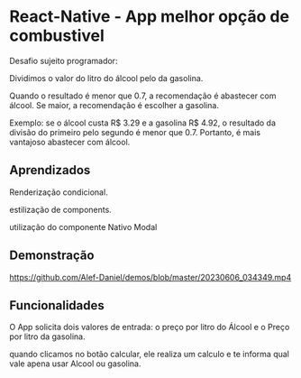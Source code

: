 
# React-Native - App melhor opção de combustivel

Desafio sujeito programador:

Dividimos o valor do litro do álcool pelo da gasolina.


Quando o resultado é menor que 0.7, a recomendação é abastecer
com álcool. Se maior, a recomendação é escolher a gasolina.


Exemplo: se o álcool custa R$ 3.29 e a gasolina R$ 4.92, o resultado
da divisão do primeiro pelo segundo é menor que 0.7. Portanto, é
mais vantajoso abastecer com álcool.






## Aprendizados

Renderização condicional.

estilização de components.

utilização do componente Nativo Modal



## Demonstração

https://github.com/Alef-Daniel/demos/blob/master/20230606_034349.mp4
## Funcionalidades

O App solicita dois valores de entrada: o preço por litro do Álcool e o Preço por litro da gasolina.

quando clicamos no botão calcular, ele realiza um calculo e te informa qual vale apena usar Alcool ou gasolina.

